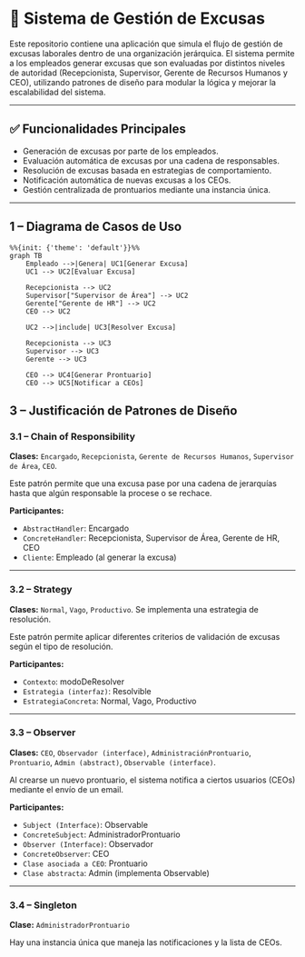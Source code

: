 # 📌 Sistema de Gestión de Excusas

Este repositorio contiene una aplicación que simula el flujo de gestión de excusas laborales dentro de una organización jerárquica. El sistema permite a los empleados generar excusas que son evaluadas por distintos niveles de autoridad (Recepcionista, Supervisor, Gerente de Recursos Humanos y CEO), utilizando patrones de diseño para modular la lógica y mejorar la escalabilidad del sistema.

---

## ✅ Funcionalidades Principales

- Generación de excusas por parte de los empleados.
- Evaluación automática de excusas por una cadena de responsables.
- Resolución de excusas basada en estrategias de comportamiento.
- Notificación automática de nuevas excusas a los CEOs.
- Gestión centralizada de prontuarios mediante una instancia única.

---

## 1 – Diagrama de Casos de Uso

```mermaid
%%{init: {'theme': 'default'}}%%
graph TB
    Empleado -->|Genera| UC1[Generar Excusa]
    UC1 --> UC2[Evaluar Excusa]

    Recepcionista --> UC2
    Supervisor["Supervisor de Área"] --> UC2
    Gerente["Gerente de HR"] --> UC2
    CEO --> UC2

    UC2 -->|include| UC3[Resolver Excusa]

    Recepcionista --> UC3
    Supervisor --> UC3
    Gerente --> UC3

    CEO --> UC4[Generar Prontuario]
    CEO --> UC5[Notificar a CEOs]
````

## 3 – Justificación de Patrones de Diseño

### 3.1 – Chain of Responsibility

**Clases:** `Encargado`, `Recepcionista`, `Gerente de Recursos Humanos`, `Supervisor de Área`, `CEO`.

Este patrón permite que una excusa pase por una cadena de jerarquías hasta que algún responsable la procese o se rechace.

**Participantes:**
- `AbstractHandler`: Encargado  
- `ConcreteHandler`: Recepcionista, Supervisor de Área, Gerente de HR, CEO  
- `Cliente`: Empleado (al generar la excusa)

---

### 3.2 – Strategy

**Clases:** `Normal`, `Vago`, `Productivo`. Se implementa una estrategia de resolución.

Este patrón permite aplicar diferentes criterios de validación de excusas según el tipo de resolución.

**Participantes:**
- `Contexto`: modoDeResolver  
- `Estrategia (interfaz)`: Resolvible  
- `EstrategiaConcreta`: Normal, Vago, Productivo

---

### 3.3 – Observer

**Clases:** `CEO`, `Observador (interface)`, `AdministraciónProntuario`, `Prontuario`, `Admin (abstract)`, `Observable (interface)`.

Al crearse un nuevo prontuario, el sistema notifica a ciertos usuarios (CEOs) mediante el envío de un email.

**Participantes:**
- `Subject (Interface)`: Observable  
- `ConcreteSubject`: AdministradorProntuario  
- `Observer (Interface)`: Observador  
- `ConcreteObserver`: CEO  
- `Clase asociada a CEO`: Prontuario  
- `Clase abstracta`: Admin (implementa Observable)

---

### 3.4 – Singleton

**Clase:** `AdministradorProntuario`

Hay una instancia única que maneja las notificaciones y la lista de CEOs.
